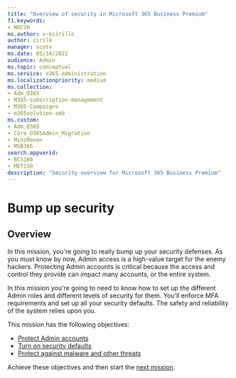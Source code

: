 ```yaml
---
title: "Overview of security in Microsoft 365 Business Premium"
f1.keywords:
- NOCSH
ms.author: v-kcirillo
author: cirilk
manager: scotv
ms.date: 03/14/2022
audience: Admin
ms.topic: conceptual
ms.service: o365-administration
ms.localizationpriority: medium
ms.collection: 
- Adm_O365
- M365-subscription-management 
- M365-Campaigns
- m365solution-smb
ms.custom:
- Adm_O365
- Core_O365Admin_Migration
- MiniMaven
- MSB365
search.appverid:
- BCS160
- MET150
description: "Security overview for Microsoft 365 Business Premium"
---
```


# Bump up security

## Overview

In this mission, you're going to really bump up your security defenses. As you must know by now, Admin access is a high-value target for the enemy hackers. Protecting Admin accounts is critical because the access and control they provide can impact many accounts, or the entire system. 

In this mission you're going to need to know how to set up the different Admin roles and different levels of security for them. You'll enforce MFA requirements and set up all your security defaults. The safety and reliability of the system relies upon you.

This mission has the following objectives:

- [Protect Admin accounts](m365bp-protect-admin-accounts.md)
- [Turn on security defaults](m365bp-conditional-access.md)
- [Protect against malware and other threats](m365bp-increase-protection.md)

Achieve these objectives and then start the [next mission](m365bp-devices-overview.md).
